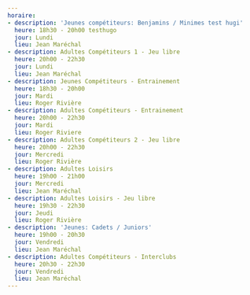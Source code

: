```yaml
---
horaire:
- description: 'Jeunes compétiteurs: Benjamins / Minimes test hugi'
  heure: 18h30 - 20h00 testhugo
  jour: Lundi
  lieu: Jean Maréchal
- description: Adultes Compétiteurs 1 - Jeu libre
  heure: 20h00 - 22h30
  jour: Lundi
  lieu: Jean Maréchal
- description: Jeunes Compétiteurs - Entrainement
  heure: 18h30 - 20h00
  jour: Mardi
  lieu: Roger Rivière
- description: Adultes Compétiteurs - Entrainement
  heure: 20h00 - 22h30
  jour: Mardi
  lieu: Roger Riviere
- description: Adultes Compétiteurs 2 - Jeu libre
  heure: 20h00 - 22h30
  jour: Mercredi
  lieu: Roger Rivière
- description: Adultes Loisirs
  heure: 19h00 - 21h00
  jour: Mercredi
  lieu: Jean Maréchal
- description: Adultes Loisirs - Jeu libre
  heure: 19h30 - 22h30
  jour: Jeudi
  lieu: Roger Rivière
- description: 'Jeunes: Cadets / Juniors'
  heure: 19h00 - 20h30
  jour: Vendredi
  lieu: Jean Maréchal
- description: Adultes Compétiteurs - Interclubs
  heure: 20h30 - 22h30
  jour: Vendredi
  lieu: Jean Maréchal
---
```


